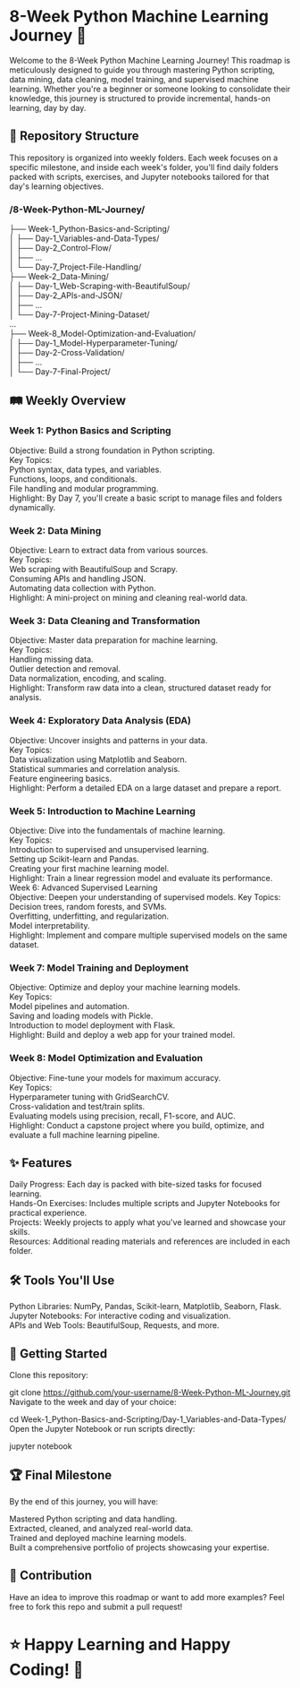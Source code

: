 # 8-Week Python Machine Learning Journey 🚀
Welcome to the 8-Week Python Machine Learning Journey! This roadmap is meticulously designed to guide you through mastering Python scripting, data mining, data cleaning, model training, and supervised machine learning. Whether you're a beginner or someone looking to consolidate their knowledge, this journey is structured to provide incremental, hands-on learning, day by day.  

## 📂 Repository Structure
This repository is organized into weekly folders. Each week focuses on a specific milestone, and inside each week's folder, you'll find daily folders packed with scripts, exercises, and Jupyter notebooks tailored for that day's learning objectives.

### /8-Week-Python-ML-Journey/  
├── Week-1_Python-Basics-and-Scripting/  
│   ├── Day-1_Variables-and-Data-Types/  
│   ├── Day-2_Control-Flow/  
│   ├── ...  
│   └── Day-7_Project-File-Handling/  
├── Week-2_Data-Mining/  
│   ├── Day-1_Web-Scraping-with-BeautifulSoup/  
│   ├── Day-2_APIs-and-JSON/  
│   ├── ...  
│   └── Day-7-Project-Mining-Dataset/  
...  
├── Week-8_Model-Optimization-and-Evaluation/  
│   ├── Day-1_Model-Hyperparameter-Tuning/  
│   ├── Day-2-Cross-Validation/  
│   ├── ...  
│   └── Day-7-Final-Project/      
## 🛤️ Weekly Overview
### Week 1: Python Basics and Scripting  
Objective: Build a strong foundation in Python scripting.  
Key Topics:  
Python syntax, data types, and variables.  
Functions, loops, and conditionals.  
File handling and modular programming.  
Highlight: By Day 7, you'll create a basic script to manage files and folders dynamically.  
### Week 2: Data Mining  
Objective: Learn to extract data from various sources.  
Key Topics:  
Web scraping with BeautifulSoup and Scrapy.  
Consuming APIs and handling JSON.  
Automating data collection with Python.  
Highlight: A mini-project on mining and cleaning real-world data.  
### Week 3: Data Cleaning and Transformation  
Objective: Master data preparation for machine learning.  
Key Topics:  
Handling missing data.  
Outlier detection and removal.  
Data normalization, encoding, and scaling.  
Highlight: Transform raw data into a clean, structured dataset ready for analysis.  
### Week 4: Exploratory Data Analysis (EDA)  
Objective: Uncover insights and patterns in your data.  
Key Topics:  
Data visualization using Matplotlib and Seaborn.  
Statistical summaries and correlation analysis.  
Feature engineering basics.  
Highlight: Perform a detailed EDA on a large dataset and prepare a report.  
### Week 5: Introduction to Machine Learning  
Objective: Dive into the fundamentals of machine learning.  
Key Topics:  
Introduction to supervised and unsupervised learning.  
Setting up Scikit-learn and Pandas.  
Creating your first machine learning model.  
Highlight: Train a linear regression model and evaluate its performance.  
Week 6: Advanced Supervised Learning  
Objective: Deepen your understanding of supervised models. 
Key Topics:  
Decision trees, random forests, and SVMs.  
Overfitting, underfitting, and regularization.  
Model interpretability.  
Highlight: Implement and compare multiple supervised models on the same dataset.  
### Week 7: Model Training and Deployment  
Objective: Optimize and deploy your machine learning models.  
Key Topics:  
Model pipelines and automation.  
Saving and loading models with Pickle.  
Introduction to model deployment with Flask.  
Highlight: Build and deploy a web app for your trained model.  
### Week 8: Model Optimization and Evaluation  
Objective: Fine-tune your models for maximum accuracy.  
Key Topics:  
Hyperparameter tuning with GridSearchCV.  
Cross-validation and test/train splits.  
Evaluating models using precision, recall, F1-score, and AUC.  
Highlight: Conduct a capstone project where you build, optimize, and evaluate a full machine learning pipeline.  
## ✨ Features  
Daily Progress: Each day is packed with bite-sized tasks for focused learning.  
Hands-On Exercises: Includes multiple scripts and Jupyter Notebooks for practical experience.  
Projects: Weekly projects to apply what you've learned and showcase your skills.  
Resources: Additional reading materials and references are included in each folder.  
## 🛠️ Tools You'll Use  
Python Libraries: NumPy, Pandas, Scikit-learn, Matplotlib, Seaborn, Flask.  
Jupyter Notebooks: For interactive coding and visualization.  
APIs and Web Tools: BeautifulSoup, Requests, and more.  
## 🚀 Getting Started  
Clone this repository:  

git clone https://github.com/your-username/8-Week-Python-ML-Journey.git  
Navigate to the week and day of your choice:  

cd Week-1_Python-Basics-and-Scripting/Day-1_Variables-and-Data-Types/  
Open the Jupyter Notebook or run scripts directly:  

jupyter notebook  
## 🏆 Final Milestone  
By the end of this journey, you will have: 

Mastered Python scripting and data handling.  
Extracted, cleaned, and analyzed real-world data.  
Trained and deployed machine learning models.  
Built a comprehensive portfolio of projects showcasing your expertise.  
## 🎯 Contribution  
Have an idea to improve this roadmap or want to add more examples? Feel free to fork this repo and submit a pull request!  

# ⭐ Happy Learning and Happy Coding! 🌟
